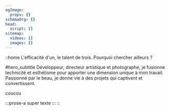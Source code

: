 ```yaml
---
ogImage:
  props: {}
schemaOrg: {}
head:
  script: []
sitemap:
  videos: []
  images: []
---
```


::home
L'efficacité d'un, le talent de trois. Pourquoi chercher ailleurs ?

#hero_subtitle
Développeur, directeur artistique et photographe, je fusionne technicité et esthétisme pour apporter une dimension unique à mon travail. Passionné par le beau, je donne vie à des projets qui captivent et convertissent.

coucou

  :::prose-a
  super texte
  :::
::

